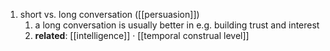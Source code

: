 1. short vs. long conversation ([[persuasion]])
	1. a long conversation is usually better in e.g. building trust and interest
	2. **related**: [[intelligence]] · [[temporal construal level]]